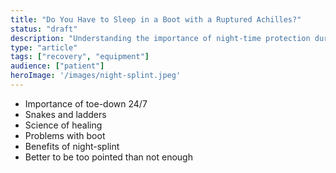 ```yaml
---
title: "Do You Have to Sleep in a Boot with a Ruptured Achilles?"
status: "draft"
description: "Understanding the importance of night-time protection during Achilles rupture recovery"
type: "article"
tags: ["recovery", "equipment"]
audience: ["patient"]
heroImage: '/images/night-splint.jpeg'
---
```


- Importance of toe-down 24/7
- Snakes and ladders
- Science of healing
- Problems with boot
- Benefits of night-splint
- Better to be too pointed than not enough
